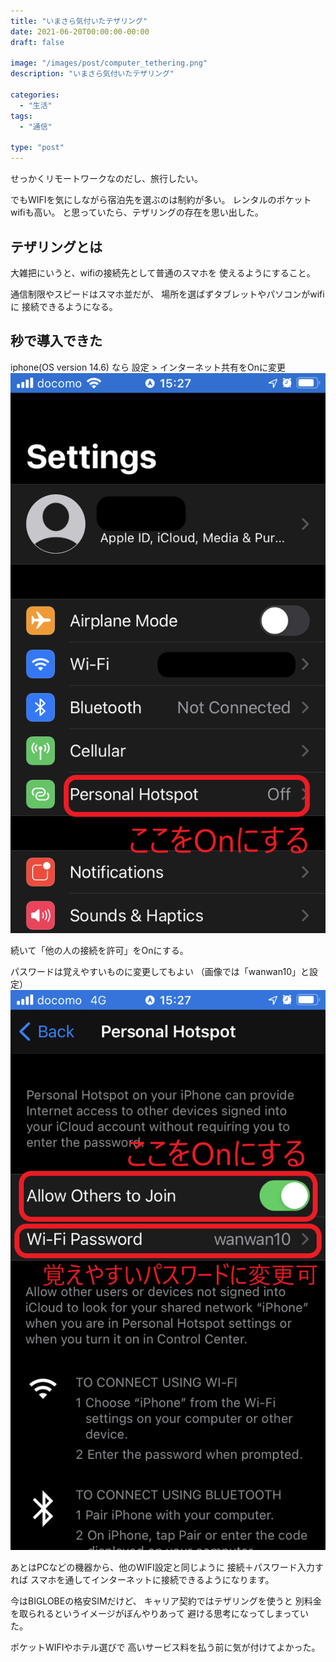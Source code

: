 ```yaml
---
title: "いまさら気付いたテザリング"
date: 2021-06-20T00:00:00-00:00
draft: false

image: "/images/post/computer_tethering.png"
description: "いまさら気付いたテザリング"

categories:
  - "生活"
tags:
  - "通信"

type: "post"
---
```


せっかくリモートワークなのだし、旅行したい。

でもWIFIを気にしながら宿泊先を選ぶのは制約が多い。
レンタルのポケットwifiも高い。
と思っていたら、テザリングの存在を思い出した。

<!--more-->

## テザリングとは
大雑把にいうと、wifiの接続先として普通のスマホを
使えるようにすること。

通信制限やスピードはスマホ並だが、
場所を選ばずタブレットやパソコンがwifiに
接続できるようになる。

## 秒で導入できた
iphone(OS version 14.6) なら
設定 > インターネット共有をOnに変更
![tethering_01](/images/post/tethering_01.png)

続いて「他の人の接続を許可」をOnにする。

パスワードは覚えやすいものに変更してもよい
（画像では「wanwan10」と設定）
![tethering_02](/images/post/tethering_02.png)

あとはPCなどの機器から、他のWIFI設定と同じように
接続＋パスワード入力すれば
スマホを通してインターネットに接続できるようになります。


今はBIGLOBEの格安SIMだけど、
キャリア契約ではテザリングを使うと
別料金を取られるというイメージがぼんやりあって
避ける思考になってしまっていた。

ポケットWIFIやホテル選びで
高いサービス料を払う前に気が付けてよかった。